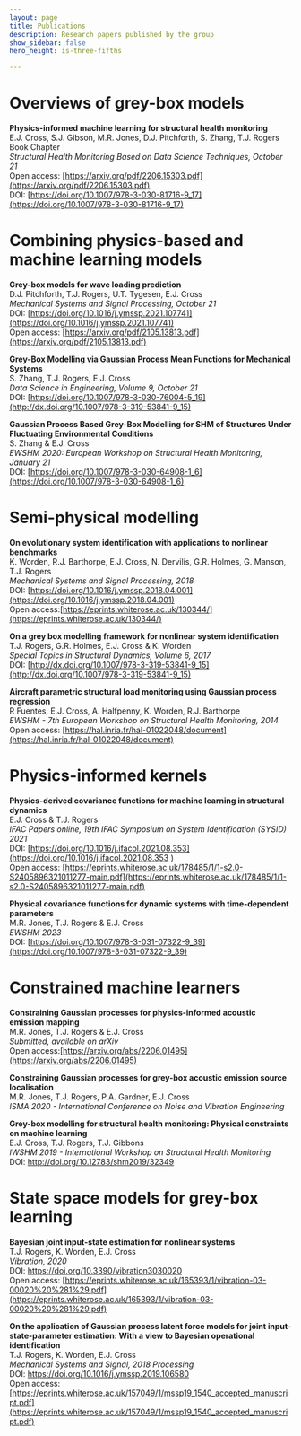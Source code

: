 ```yaml
---
layout: page
title: Publications
description: Research papers published by the group
show_sidebar: false
hero_height: is-three-fifths

---
```


# Overviews of grey-box models

<strong>Physics-informed machine learning for structural health monitoring</strong>
<br />
E.J. Cross, S.J. Gibson, M.R. Jones, D.J. Pitchforth, S. Zhang, T.J. Rogers
<br />
Book Chapter
<br />
<em> Structural Health Monitoring Based on Data Science Techniques, October 21</em>
<br />
Open access: [https://arxiv.org/pdf/2206.15303.pdf](https://arxiv.org/pdf/2206.15303.pdf)
<br />
DOI: [https://doi.org/10.1007/978-3-030-81716-9_17](https://doi.org/10.1007/978-3-030-81716-9_17)


# Combining physics-based and machine learning models

<strong> Grey-box models for wave loading prediction </strong>
<br />
D.J. Pitchforth, T.J. Rogers, U.T. Tygesen, E.J. Cross
<br />
<em> Mechanical Systems and Signal Processing, October 21</em> 
<br />
DOI: [https://doi.org/10.1016/j.ymssp.2021.107741](https://doi.org/10.1016/j.ymssp.2021.107741)
<br />
Open access: [https://arxiv.org/pdf/2105.13813.pdf](https://arxiv.org/pdf/2105.13813.pdf)

<strong> Grey-Box Modelling via Gaussian Process Mean Functions for Mechanical Systems </strong>
<br />
S. Zhang, T.J. Rogers, E.J. Cross
<br />
<em> Data Science in Engineering, Volume 9, October 21</em> 
<br />
DOI: [https://doi.org/10.1007/978-3-030-76004-5_19](http://dx.doi.org/10.1007/978-3-319-53841-9_15)
<br />
<!--- Open access: -->

<strong> Gaussian Process Based Grey-Box Modelling for SHM of Structures Under Fluctuating Environmental Conditions</strong>
<br />
S. Zhang & E.J. Cross
<br />
<em> EWSHM 2020: European Workshop on Structural Health Monitoring, January 21</em> 
<br />
DOI: [https://doi.org/10.1007/978-3-030-64908-1_6](https://doi.org/10.1007/978-3-030-64908-1_6)
<br />
<!--- Open access: -->

# Semi-physical modelling

<strong> On evolutionary system identification with applications to nonlinear benchmarks </strong>
<br />
K. Worden, R.J. Barthorpe, E.J. Cross, N. Dervilis, G.R. Holmes, G. Manson, T.J. Rogers 
<br />
<em> Mechanical Systems and Signal Processing, 2018</em> 
<br />
DOI: [https://doi.org/10.1016/j.ymssp.2018.04.001](https://doi.org/10.1016/j.ymssp.2018.04.001)
<br />
Open access:[https://eprints.whiterose.ac.uk/130344/](https://eprints.whiterose.ac.uk/130344/)

<strong> On a grey box modelling framework for nonlinear system identification</strong>
<br />
T.J. Rogers, G.R. Holmes, E.J. Cross & K. Worden
<br />
<em> Special Topics in
Structural Dynamics, Volume 6, 2017</em> 
<br />
DOI: [http://dx.doi.org/10.1007/978-3-319-53841-9_15](http://dx.doi.org/10.1007/978-3-319-53841-9_15)
<br />
<!--- Open access: -->

<strong> Aircraft parametric structural load monitoring using Gaussian process regression</strong>
<br />
R Fuentes, E.J. Cross, A. Halfpenny, K. Worden, R.J. Barthorpe
<br />
<em> EWSHM - 7th European Workshop on Structural Health Monitoring, 2014 </em> 
<br />
Open access: [https://hal.inria.fr/hal-01022048/document](https://hal.inria.fr/hal-01022048/document)


# Physics-informed kernels

<!--- ### Conference papers -->

<strong> Physics-derived covariance functions for machine learning in structural dynamics </strong>
<br/>
E.J. Cross & T.J. Rogers
<br/>
<em> IFAC Papers online, 19th IFAC Symposium on System Identification (SYSID) 2021 </em>
<br/>
DOI: [https://doi.org/10.1016/j.ifacol.2021.08.353](https://doi.org/10.1016/j.ifacol.2021.08.353 ) 
<br/>
Open access: [https://eprints.whiterose.ac.uk/178485/1/1-s2.0-S2405896321011277-main.pdf](https://eprints.whiterose.ac.uk/178485/1/1-s2.0-S2405896321011277-main.pdf)

<strong> Physical covariance functions for dynamic systems with time-dependent parameters </strong>
<br/>
M.R. Jones, T.J. Rogers & E.J. Cross
<br/>
<em> EWSHM 2023 </em>
<br/>
DOI: [https://doi.org/10.1007/978-3-031-07322-9_39](https://doi.org/10.1007/978-3-031-07322-9_39) 


# Constrained machine learners

<!--- ### Journal papers -->

<strong> Constraining Gaussian processes for physics-informed acoustic emission mapping
</strong>
<br/>
M.R. Jones, T.J. Rogers & E.J. Cross
<br/>
<em> Submitted, available on arXiv </em>
<br/>
Open access:[https://arxiv.org/abs/2206.01495](https://arxiv.org/abs/2206.01495)

<strong> Constraining Gaussian processes for grey-box acoustic emission source localisation </strong>
<br/>
M.R. Jones, T.J. Rogers, P.A. Gardner, E.J. Cross
<br/>
<em> ISMA 2020 - International Conference on Noise and Vibration Engineering </em>
<br/>
<!--- Open access: -->

<strong> Grey-box modelling for structural health monitoring: Physical constraints on machine learning </strong>
<br/>
E.J. Cross, T.J. Rogers, T.J. Gibbons
<br/>
<em> IWSHM 2019 - International Workshop on Structural Health Monitoring </em>
<br/>
DOI: [http://doi.org/10.12783/shm2019/32349
](http://doi.org/10.12783/shm2019/32349)
<!--- Open access: -->


# State space models for grey-box learning

<strong> Bayesian joint input-state estimation for nonlinear systems </strong>
<br/>
T.J. Rogers, K. Worden, E.J. Cross
<br/>
<em> Vibration, 2020 </em>
<br/>
DOI: [https://doi.org/10.3390/vibration3030020
](https://doi.org/10.3390/vibration3030020)
<br/>
Open access: [https://eprints.whiterose.ac.uk/165393/1/vibration-03-00020%20%281%29.pdf](https://eprints.whiterose.ac.uk/165393/1/vibration-03-00020%20%281%29.pdf)

<strong> On the application of Gaussian process latent force models for joint input-state-parameter estimation: With a
view to Bayesian operational identification </strong>
<br/>
T.J. Rogers, K. Worden, E.J. Cross
<br/>
<em> Mechanical Systems and Signal, 2018
Processing </em>
<br/>
DOI: [https://doi.org/10.1016/j.ymssp.2019.106580
](https://doi.org/10.1016/j.ymssp.2019.106580)
<br/>
Open access: [https://eprints.whiterose.ac.uk/157049/1/mssp19_1540_accepted_manuscript.pdf](https://eprints.whiterose.ac.uk/157049/1/mssp19_1540_accepted_manuscript.pdf)


